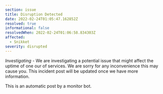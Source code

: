```yaml
---
section: issue
title: Disruption Detected
date: 2022-02-24T01:05:47.162852Z
resolved: true
informational: false
resolvedWhen: 2022-02-24T01:06:58.834303Z
affected:
  - Snikket
severity: disrupted
---
```

*Investigating* - We are investigating a potential issue that might affect the uptime of one our of services. We are sorry for any inconvenience this may cause you. This incident post will be updated once we have more information.

This is an automatic post by a monitor bot.
        
